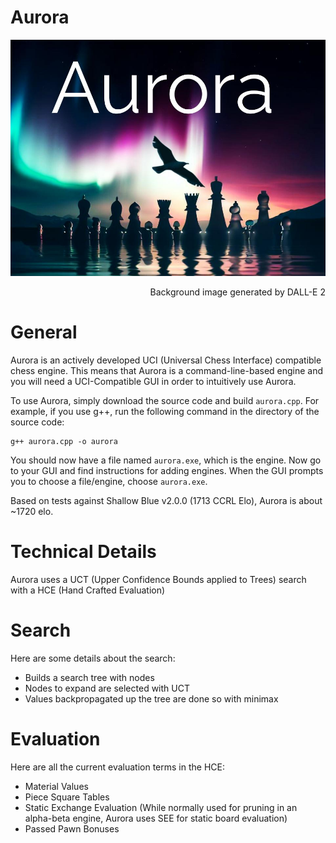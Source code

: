 # Aurora
![Aurora's logo, with background generated by DALL-E 2](https://github.com/kjljixx/Aurora-Chess-Engine/blob/main/Aurora.jpg)
<p style='text-align: right;'>Background image generated by DALL-E 2</em></p>

# General

Aurora is an actively developed UCI (Universal Chess Interface) compatible chess engine.
This means that Aurora is a command-line-based engine and you will need a UCI-Compatible GUI in order to intuitively use Aurora.

To use Aurora, simply download the source code and build ```aurora.cpp```.
For example, if you use g++, run the following command in the directory of the source code:
```shell
g++ aurora.cpp -o aurora
```

You should now have a file named ```aurora.exe```, which is the engine. Now go to your GUI and find instructions for adding engines. When the GUI prompts you to choose a file/engine, choose ```aurora.exe```.

Based on tests against Shallow Blue v2.0.0 (1713 CCRL Elo), Aurora is about ~1720 elo.

# Technical Details
Aurora uses a UCT (Upper Confidence Bounds applied to Trees) search with a HCE (Hand Crafted Evaluation)

# Search
Here are some details about the search:
* Builds a search tree with nodes
* Nodes to expand are selected with UCT
* Values backpropagated up the tree are done so with minimax

# Evaluation
Here are all the current evaluation terms in the HCE:
* Material Values
* Piece Square Tables
* Static Exchange Evaluation (While normally used for pruning in an alpha-beta engine, Aurora uses SEE for static board evaluation)
* Passed Pawn Bonuses
